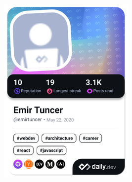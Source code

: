 <a href="https://app.daily.dev/emirtuncer"><img src="https://github.com/emirtuncer/emirtuncer/blob/main/devcard.png" width="400" alt="Emir Tuncer's Dev Card"/></a>
